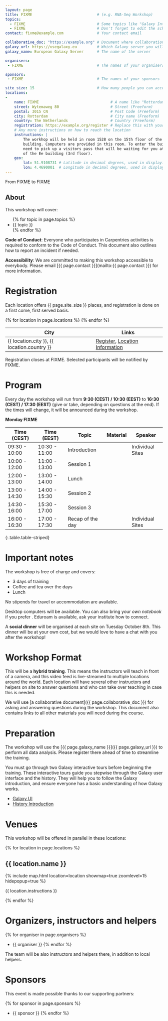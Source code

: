 ```yaml
---
layout: page
title: FIXME                             # (e.g. RNA-Seq Workshop)
topics:
  - FIXME                                # Some topics like "Galaxy Intro", "QC & Mapping"
  - FIXME                                # Don't forget to edit the schedule below!
contact: fixme@example.com               # Your contact email

collaborative_doc: "https://example.org" # Document where collaboration happens for students (e.g. google docs or etherpad.) We've linked to an example document
galaxy_url: https://usegalaxy.eu         # Which Galaxy server you will use
galaxy_name: European Galaxy Server      # The name of the server

organisers:
 - FIXME                                 # The names of your organisers

sponsors:
 - FIXME                                 # The names of your sponsors

site_size: 15                            # How many people you can accomodate at each location
locations:
-
    name: FIXME                                # A name like "Rotterdam", generally just the city name unless something makes more sense
    street: Wytemaweg 80                       # Street (Freeform)
    postal: 3015 CN                            # Post Code (Freeform)
    city: Rotterdam                            # City name (Freeform)
    country: The Netherlands                   # Country (Freeform)
    registration: https://example.org/register # Replace this with your registration form
    # Any more instructions on how to reach the location
    instructions: |
        The workhop will be held in room 1528 on the 15th floor of the Ee
        building. Computers are provided in this room. To enter the building you will
        need to pick up a visitors pass that will be waiting for you at the reception
        of the Ee building (3rd floor).
    geo:
        lat: 51.9108731 # Latitude in decimal degrees, used in displaying a map
        lon: 4.4690001  # Longitude in decimal degrees, used in displaying a map
---
```


From FIXME to FIXME

## About

This workshop will cover:

<ul>
{% for topic in page.topics %}
<li>{{ topic }}</li>
{% endfor %}
</ul>

**Code of Conduct**: Everyone who participates in Carpentries activities is required to conform to the Code of Conduct. This document also outlines how to report an incident if needed.

**Accessibility**: We are committed to making this workshop accessible to everybody. Please email [{{ page.contact }}](mailto:{{ page.contact }}) for more information.

# Registration

Each location offers {{ page.site_size }} places, and registration is done on a first come, first served basis.

<table class="table">
  <thead>
    <tr>
      <th>City</th>
      <th>Links</th>
    </tr>
  </thead>
  <tbody>
    {% for location in page.locations %}
    <tr>
      <td>{{ location.city }}, {{ location.country }}</td>
      <td><a href="{{ location.registration }}">Register</a>, <a href="#{{ location.name | slugify }}">Location Information</a></td>
    </tr>
    {% endfor %}
  </tbody>
</table>

Registration closes at FIXME. Selected participants will be notified by FIXME.

# Program

Every day the workshop will run from **9:30 (CEST) / 10:30 (EEST)** to **16:30 (CEST) / 17:30 (EEST)** (give or take, depending on questions at the end). If the times will change, it will be announced during the workshop.


**Monday FIXME**

Time (CEST)   | Time (EEST)   | Topic            | Material | Speaker
 ---          | ---           | ---              | ---      | ---
09:30 - 10:00 | 10:30 - 11:00 | Introduction     |          | Individual Sites
10:00 - 12:00 | 11:00 - 13:00 | Session 1        |          |
12:00 - 13:00 | 13:00 - 14:00 | Lunch            |          |
13:00 - 14:30 | 14:00 - 15:30 | Session 2        |          |
14:30 - 16:00 | 15:30 - 17:00 | Session 3        |          |
16:00 - 16:30 | 17:00 - 17:30 | Recap of the day |          | Individual Sites
{:.table.table-striped}


# Important notes

The workshop is free of charge and covers:

- 3 days of training
- Coffee and tea over the days
- Lunch

No stipends for travel or accommodation are available.

Desktop computers will be available. You can also bring your *own notebook* if you prefer . Eduroam is available, ask your institute how to connect.

A **social dinner** will be organised at each site on Tuesday October 8th. This dinner will be at your own cost, but we would love to have a chat with you after the workshop!

# Workshop Format

This will be a **hybrid training**. This means the instructors will teach in front of a camera, and this video feed is live-streamed to multiple locations around the world. Each location will have several other instructors and helpers on site to answer questions and who can take over teaching in case this is needed.

We will use [a collaborative document]({{ page.collaborative_doc }}) for asking and answering questions during the workshop. This document also contains links to all other materials you will need during the course.

# Preparation

The workshop will use the [{{ page.galaxy_name }}]({{ page.galaxy_url }}) to perform all data analysis. Please register there ahead of time to streamline the training.

You must go through two Galaxy interactive tours before beginning the training.
These interactive tours guide you stepwise through the Galaxy user interface
and the history. They will help you to follow the Galaxy introduction, and
ensure everyone has a basic understanding of how Galaxy works.

- [Galaxy UI](https://usegalaxy.eu/tours/core.galaxy_ui)
- [History Introduction](https://usegalaxy.eu/tours/core.history)

# Venues

This workshop will be offered in parallel in these locations:

{% for location in page.locations %}

## {{ location.name }}

{% include map.html location=location showmap=true zoomlevel=15 hidepopup=true %}

{{ location.instructions }}

{% endfor %}

# Organizers, instructors and helpers

{% for organiser in page.organisers %}
- {{ organiser }}
{% endfor %}

The team will be also instructors and helpers there, in addition to local helpers.

# Sponsors

This event is made possible thanks to our supporting partners:

{% for sponsor in page.sponsors %}
- {{ sponsor }}
{% endfor %}
